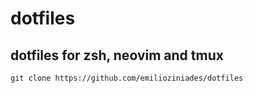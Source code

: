 # dotfiles

## dotfiles for zsh, neovim and tmux

```
git clone https://github.com/emilioziniades/dotfiles
```
